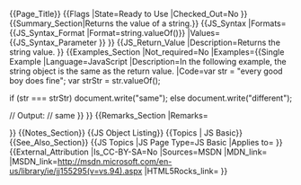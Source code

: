 {{Page_Title}}
{{Flags
|State=Ready to Use
|Checked_Out=No
}}
{{Summary_Section|Returns the value of a string.}}
{{JS_Syntax
|Formats={{JS_Syntax_Format
|Format=string.valueOf()}}
|Values={{JS_Syntax_Parameter
}}
}}
{{JS_Return_Value
|Description=Returns the string value.
}}
{{Examples_Section
|Not_required=No
|Examples={{Single Example
|Language=JavaScript
|Description=In the following example, the string object is the same as the return value.
|Code=var str = "every good boy does fine";
var strStr = str.valueOf();
 
if (str === strStr)
document.write("same");
else
document.write("different");
 
// Output:
// same
}}
}}
{{Remarks_Section
|Remarks=
 
}}
{{Notes_Section}}
{{JS Object Listing}}
{{Topics | JS Basic}}
{{See_Also_Section}}
{{JS Topics
|JS Page Type=JS Basic
|Applies to=
}}
{{External_Attribution
|Is_CC-BY-SA=No
|Sources=MSDN
|MDN_link=
|MSDN_link=http://msdn.microsoft.com/en-us/library/ie/jj155295(v=vs.94).aspx
|HTML5Rocks_link=
}}